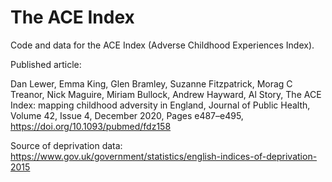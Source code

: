 # The ACE Index

Code and data for the ACE Index (Adverse Childhood Experiences Index).

Published article:

Dan Lewer, Emma King, Glen Bramley, Suzanne Fitzpatrick, Morag C Treanor, Nick Maguire, Miriam Bullock, Andrew Hayward, Al Story, The ACE Index: mapping childhood adversity in England, Journal of Public Health, Volume 42, Issue 4, December 2020, Pages e487–e495, https://doi.org/10.1093/pubmed/fdz158

Source of deprivation data: https://www.gov.uk/government/statistics/english-indices-of-deprivation-2015
